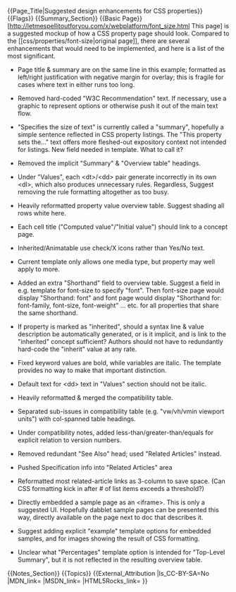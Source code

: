 {{Page_Title|Suggested design enhancements for CSS properties}}
{{Flags}}
{{Summary_Section}}
{{Basic Page}}
[http://letmespellitoutforyou.com/x/webplatform/font_size.html This
page] is a suggested mockup of how a CSS property page should look.
Compared to the [[css/properties/font-size|original page]], there are
several enhancements that would need to be implemented, and here is a
list of the most significant.

* Page title & summary are on the same line in this example; formatted as left/right justification with negative margin for overlay; this is fragile for cases where text in either runs too long.

* Removed hard-coded "W3C Recommendation" text. If necessary, use a graphic to represent options or otherwise push it out of the main text flow.

* "Specifies the size of text" is currently called a "summary", hopefully a simple sentence reflected in CSS property listings.  The "This property sets the..." text offers more fleshed-out expository context not intended for listings. New field needed in template. What to call it?

* Removed the implicit "Summary" & "Overview table" headings.

* Under "Values", each &lt;dt&gt;/&lt;dd&gt; pair generate incorrectly in its own &lt;dl&gt;, which also produces unnecessary rules. Regardless, Suggest removing the rule formatting altogether as too busy.

* Heavily reformatted property value overview table. Suggest shading all rows white here.

* Each cell title ("Computed value"/"Initial value") should link to a concept page.

* Inherited/Animatable use check/X icons rather than Yes/No text.

* Current template only allows one media type, but property may well apply to more.

* Added an extra "Shorthand" field to overview table. Suggest a field in e.g. template for font-size to specify "font". Then font-size page would display "Shorthand: font" and font page would display "Shorthand for: font-family, font-size, font-weight" ... etc. for all properties that share the same shorthand.

* If property is marked as "inherited", should a syntax line & value description be automatically generated, or is it implicit, and is link to the "inherited" concept sufficient? Authors should not have to redundantly hard-code the "inherit" value at any rate.

* Fixed keyword values are bold, while variables are italic. The template provides no way to make that important distinction.

* Default text for &lt;dd&gt; text in "Values" section should not be italic.

* Heavily reformatted & merged the compatibility table.

* Separated sub-issues in compatibility table (e.g. "vw/vh/vmin viewport units") with col-spanned table headings.

* Under compatibility notes, added less-than/greater-than/equals for explicit relation to version numbers.

* Removed redundant "See Also" head; used "Related Articles" instead. 

* Pushed Specification info into "Related Articles" area

* Reformatted most related-article links as 3-column to save space. (Can CSS formatting kick in after # of list items exceeds a threshold?)

* Directly embedded a sample page as an &lt;iframe&gt;. This is only a suggested UI. Hopefully dabblet sample pages can be presented this way, directly available on the page next to doc that describes it.

* Suggest adding explicit "example" template options for embedded samples, and for images showing the result of CSS formatting.

* Unclear what "Percentages" template option is intended for "Top-Level Summary", but it is not reflected in the resulting overview table.

{{Notes_Section}}
{{Topics}}
{{External_Attribution
|Is_CC-BY-SA=No
|MDN_link=
|MSDN_link=
|HTML5Rocks_link=
}}